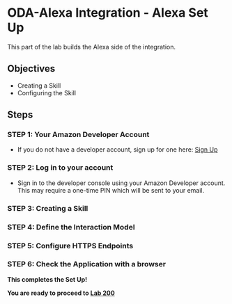 # ODA-Alexa Integration - Alexa Set Up

This part of the lab builds the Alexa side of the integration.

## Objectives

- Creating a Skill
- Configuring the Skill

## Steps

### **STEP 1**: Your Amazon Developer Account

- If you do not have a developer account, sign up for one here: [Sign Up](https://developer.amazon.com/en-US/alexa/alexa-skills-kit/start)

### **STEP 2**: Log in to your account

- Sign in to the developer console using your Amazon Developer account. This may require a one-time PIN which will be sent to your email. 

### **STEP 3**: Creating a Skill

### **STEP 4**: Define the Interaction Model

### **STEP 5**: Configure HTTPS Endpoints

### **STEP 6**: Check the Application with a browser

**This completes the Set Up!**

**You are ready to proceed to [Lab 200](ODA-Alexa-200.md)**

